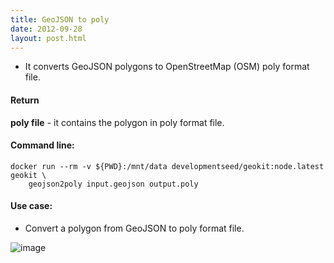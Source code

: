 ```yaml
---
title: GeoJSON to poly
date: 2012-09-28
layout: post.html
---
```


- It converts GeoJSON polygons to OpenStreetMap (OSM) poly format file.

#### Return

**poly file** - it contains the polygon in poly format file.

#### Command line:

```
docker run --rm -v ${PWD}:/mnt/data developmentseed/geokit:node.latest geokit \
    geojson2poly input.geojson output.poly
```

#### Use case:
- Convert a polygon from GeoJSON to poly format file.

![image](https://user-images.githubusercontent.com/19536044/47043059-4a5e0800-d152-11e8-9cc7-bc17ea7db362.png)
